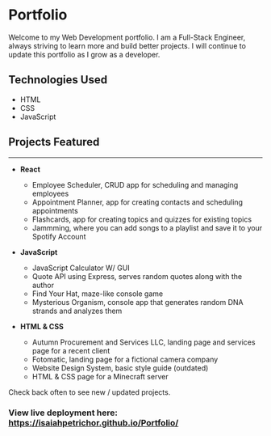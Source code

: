 # Portfolio

Welcome to my Web Development portfolio. I am a Full-Stack Engineer, always striving to learn more and build better projects. I will continue to update this portfolio as I grow as a developer.

## Technologies Used

- HTML
- CSS
- JavaScript

## Projects Featured

---

- **React**

  - Employee Scheduler, CRUD app for scheduling and managing employees
  - Appointment Planner, app for creating contacts and scheduling appointments
  - Flashcards, app for creating topics and quizzes for existing topics
  - Jammming, where you can add songs to a playlist and save it to your Spotify Account

- **JavaScript**

  - JavaScript Calculator W/ GUI
  - Quote API using Express, serves random quotes along with the author
  - Find Your Hat, maze-like console game
  - Mysterious Organism, console app that generates random DNA strands and analyzes them

- **HTML & CSS**

  - Autumn Procurement and Services LLC, landing page and services page for a recent client
  - Fotomatic, landing page for a fictional camera company
  - Website Design System, basic style guide (outdated)
  - HTML & CSS page for a Minecraft server

Check back often to see new / updated projects.

### View live deployment here: https://isaiahpetrichor.github.io/Portfolio/
